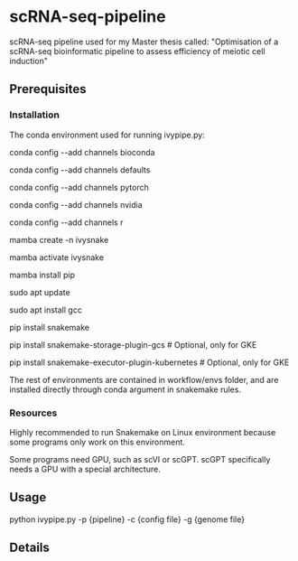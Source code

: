 # scRNA-seq-pipeline
scRNA-seq pipeline used for my Master thesis called: "Optimisation of a scRNA-seq bioinformatic pipeline to assess efficiency of meiotic cell induction"

## Prerequisites

### Installation

The conda environment used for running ivypipe.py:


conda config --add channels bioconda

conda config --add channels defaults

conda config --add channels pytorch

conda config --add channels nvidia

conda config --add channels r

mamba create -n ivysnake

mamba activate ivysnake

mamba install pip

sudo apt update

sudo apt install gcc

pip install snakemake

pip install snakemake-storage-plugin-gcs             # Optional, only for GKE

pip install snakemake-executor-plugin-kubernetes     # Optional, only for GKE


The rest of environments are contained in workflow/envs folder, and are installed directly through conda argument in snakemake rules.


### Resources

Highly recommended to run Snakemake on Linux environment because some programs only work on this environment.


Some programs need GPU, such as scVI or scGPT. scGPT specifically needs a GPU with a special architecture.


## Usage

python ivypipe.py -p {pipeline} -c {config file} -g {genome file}

## Details
